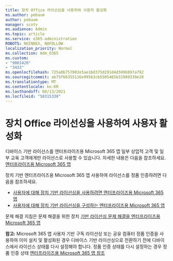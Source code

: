 ```yaml
---
title: 장치 Office 라이선싱을 사용하여 사용자 활성화
ms.author: pebaum
author: pebaum
manager: scotv
ms.audience: Admin
ms.topic: article
ms.service: o365-administration
ROBOTS: NOINDEX, NOFOLLOW
localization_priority: Normal
ms.collection: Adm_O365
ms.custom:
- "9001420"
- "3433"
ms.openlocfilehash: 725a0b757902e5ae16d375d291d4d349b897a792
ms.sourcegitcommit: ab75f66355116e995b3cb5505465b31989339e28
ms.translationtype: MT
ms.contentlocale: ko-KR
ms.lasthandoff: 08/13/2021
ms.locfileid: "58315338"
---
```

# <a name="activating-office-using-device-based-licensing"></a>장치 Office 라이선싱을 사용하여 사용자 활성화

디바이스 기반 라이선스를 엔터프라이즈용 Microsoft 365 앱 일부 상업적 고객 및 일부 교육 고객에게만 라이선스로 사용할 수 있습니다. 자세한 내용은 다음을 참조하세요. [엔터프라이즈용 Microsoft 365 앱](https://docs.microsoft.com/deployoffice/device-based-licensing)

장치 기반 엔터프라이즈용 Microsoft 365 앱 사용하여 라이선스를 정품 인증하려면 다음을 참조하세요.

- [사용자에 대해 장치 기반 라이선싱을 사용하려면 엔터프라이즈용 Microsoft 365 앱](https://docs.microsoft.com/deployoffice/device-based-licensing#requirements-for-using-device-based-licensing-for-microsoft-365-apps-for-enterprise)
- [사용자에 대해 장치 기반 라이선싱을 구성하는 엔터프라이즈용 Microsoft 365 앱](https://docs.microsoft.com/deployoffice/device-based-licensing#steps-to-configure-device-based-licensing-for-microsoft-365-apps-for-enterprise)

문제 해결 지침은 문제 해결을 위한 장치 [기반 라이선싱 문제 해결을 엔터프라이즈용 Microsoft 365 앱](https://docs.microsoft.com/deployoffice/device-based-licensing#troubleshoot-device-based-licensing-for-microsoft-365-apps-for-enterprise)

**참고:** Microsoft 365 앱 사용자 기반 구독 라이선싱 또는 공유 컴퓨터 정품 인증을 사용하여 이미 설치 및 활성화된 경우 디바이스 기반 라이선싱으로 전환하기 전에 디바이스에서 라이선스 상태를 다시 설정해야 합니다. 정품 인증 상태를 다시 설정하는 경우 정품 인증 상태 [엔터프라이즈용 Microsoft 365 앱 참조](https://docs.microsoft.com/office/troubleshoot/activation/reset-office-365-proplus-activation-state)
